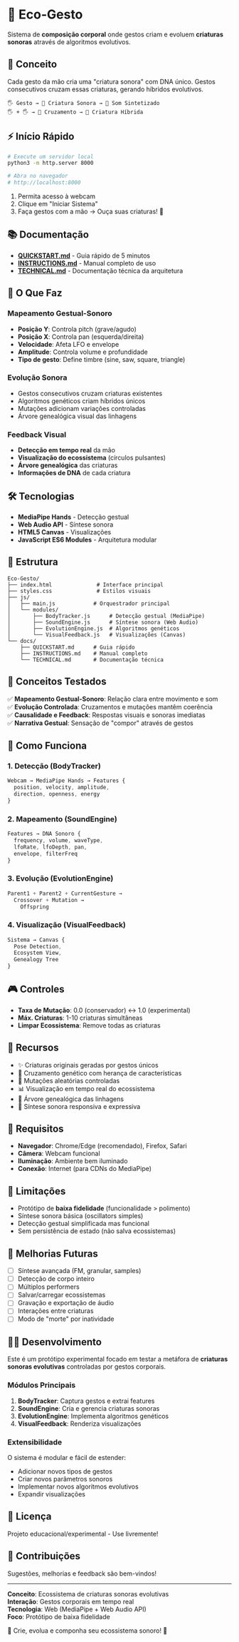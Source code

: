 # 🌱 Eco-Gesto

Sistema de **composição corporal** onde gestos criam e evoluem **criaturas sonoras** através de algoritmos evolutivos.

## 🎯 Conceito

Cada gesto da mão cria uma "criatura sonora" com DNA único. Gestos consecutivos cruzam essas criaturas, gerando híbridos evolutivos.

```
🖐️ Gesto → 🧬 Criatura Sonora → 🎵 Som Sintetizado
🖐️ + 🖐️ → 🧬 Cruzamento → 👶 Criatura Híbrida
```

## ⚡ Início Rápido

```bash
# Execute um servidor local
python3 -m http.server 8000

# Abra no navegador
# http://localhost:8000
```

1. Permita acesso à webcam
2. Clique em "Iniciar Sistema"
3. Faça gestos com a mão → Ouça suas criaturas! 🎵

## 📚 Documentação

- **[QUICKSTART.md](QUICKSTART.md)** - Guia rápido de 5 minutos
- **[INSTRUCTIONS.md](INSTRUCTIONS.md)** - Manual completo de uso
- **[TECHNICAL.md](TECHNICAL.md)** - Documentação técnica da arquitetura

## 🎨 O Que Faz

### Mapeamento Gestual-Sonoro
- **Posição Y**: Controla pitch (grave/agudo)
- **Posição X**: Controla pan (esquerda/direita)
- **Velocidade**: Afeta LFO e envelope
- **Amplitude**: Controla volume e profundidade
- **Tipo de gesto**: Define timbre (sine, saw, square, triangle)

### Evolução Sonora
- Gestos consecutivos cruzam criaturas existentes
- Algoritmos genéticos criam híbridos únicos
- Mutações adicionam variações controladas
- Árvore genealógica visual das linhagens

### Feedback Visual
- **Detecção em tempo real** da mão
- **Visualização do ecossistema** (círculos pulsantes)
- **Árvore genealógica** das criaturas
- **Informações de DNA** de cada criatura

## 🛠️ Tecnologias

- **MediaPipe Hands** - Detecção gestual
- **Web Audio API** - Síntese sonora
- **HTML5 Canvas** - Visualizações
- **JavaScript ES6 Modules** - Arquitetura modular

## 📁 Estrutura

```
Eco-Gesto/
├── index.html              # Interface principal
├── styles.css              # Estilos visuais
├── js/
│   ├── main.js            # Orquestrador principal
│   └── modules/
│       ├── BodyTracker.js      # Detecção gestual (MediaPipe)
│       ├── SoundEngine.js      # Síntese sonora (Web Audio)
│       ├── EvolutionEngine.js  # Algoritmos genéticos
│       └── VisualFeedback.js   # Visualizações (Canvas)
└── docs/
    ├── QUICKSTART.md      # Guia rápido
    ├── INSTRUCTIONS.md    # Manual completo
    └── TECHNICAL.md       # Documentação técnica
```

## 🎯 Conceitos Testados

✅ **Mapeamento Gestual-Sonoro**: Relação clara entre movimento e som  
✅ **Evolução Controlada**: Cruzamentos e mutações mantêm coerência  
✅ **Causalidade e Feedback**: Respostas visuais e sonoras imediatas  
✅ **Narrativa Gestual**: Sensação de "compor" através de gestos  

## 🧬 Como Funciona

### 1. Detecção (BodyTracker)
```javascript
Webcam → MediaPipe Hands → Features {
  position, velocity, amplitude, 
  direction, openness, energy
}
```

### 2. Mapeamento (SoundEngine)
```javascript
Features → DNA Sonoro {
  frequency, volume, waveType,
  lfoRate, lfoDepth, pan,
  envelope, filterFreq
}
```

### 3. Evolução (EvolutionEngine)
```javascript
Parent1 + Parent2 + CurrentGesture → 
  Crossover + Mutation → 
    Offspring
```

### 4. Visualização (VisualFeedback)
```javascript
Sistema → Canvas {
  Pose Detection,
  Ecosystem View,
  Genealogy Tree
}
```

## 🎮 Controles

- **Taxa de Mutação**: 0.0 (conservador) ↔ 1.0 (experimental)
- **Máx. Criaturas**: 1-10 criaturas simultâneas
- **Limpar Ecossistema**: Remove todas as criaturas

## 🌟 Recursos

- ✨ Criaturas originais geradas por gestos únicos
- 🧬 Cruzamento genético com herança de características
- 🎲 Mutações aleatórias controladas
- 📊 Visualização em tempo real do ecossistema
- 🌳 Árvore genealógica das linhagens
- 🎵 Síntese sonora responsiva e expressiva

## 🐛 Requisitos

- **Navegador**: Chrome/Edge (recomendado), Firefox, Safari
- **Câmera**: Webcam funcional
- **Iluminação**: Ambiente bem iluminado
- **Conexão**: Internet (para CDNs do MediaPipe)

## 📝 Limitações

- Protótipo de **baixa fidelidade** (funcionalidade > polimento)
- Síntese sonora básica (oscillators simples)
- Detecção gestual simplificada mas funcional
- Sem persistência de estado (não salva ecossistemas)

## 🔮 Melhorias Futuras

- [ ] Síntese avançada (FM, granular, samples)
- [ ] Detecção de corpo inteiro
- [ ] Múltiplos performers
- [ ] Salvar/carregar ecossistemas
- [ ] Gravação e exportação de áudio
- [ ] Interações entre criaturas
- [ ] Modo de "morte" por inatividade

## 👨‍💻 Desenvolvimento

Este é um protótipo experimental focado em testar a metáfora de **criaturas sonoras evolutivas** controladas por gestos corporais.

### Módulos Principais

1. **BodyTracker**: Captura gestos e extrai features
2. **SoundEngine**: Cria e gerencia criaturas sonoras
3. **EvolutionEngine**: Implementa algoritmos genéticos
4. **VisualFeedback**: Renderiza visualizações

### Extensibilidade

O sistema é modular e fácil de estender:
- Adicionar novos tipos de gestos
- Criar novos parâmetros sonoros
- Implementar novos algoritmos evolutivos
- Expandir visualizações

## 📄 Licença

Projeto educacional/experimental - Use livremente!

## 🤝 Contribuições

Sugestões, melhorias e feedback são bem-vindos!

---

**Conceito**: Ecossistema de criaturas sonoras evolutivas  
**Interação**: Gestos corporais em tempo real  
**Tecnologia**: Web (MediaPipe + Web Audio API)  
**Foco**: Protótipo de baixa fidelidade

🌱 Crie, evolua e componha seu ecossistema sonoro! 🎵
